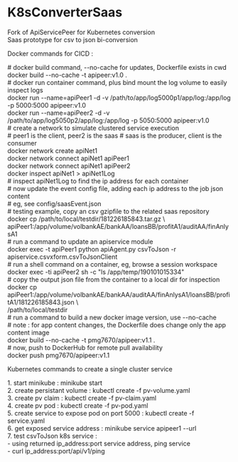 # K8sConverterSaas
Fork of ApiServicePeer for Kubernetes conversion
<br>
Saas prototype for csv to json bi-conversion
<p>
Docker commands for CICD :
<p>
# docker build command, --no-cache for updates, Dockerfile exists in cwd
<br>
docker build --no-cache -t apipeer:v1.0 .
<br>
# docker run container command, plus bind mount the log volume to easily inspect logs
<br>
docker run --name=apiPeer1 -d -v /path/to/app/log5000p1/app/log:/app/log -p 5000:5000 apipeer:v1.0
<br>
docker run --name=apiPeer2 -d -v /path/to/app/log5050p2/app/log:/app/log -p 5050:5000 apipeer:v1.0
<br>
# create a network to simulate clustered service execution
<br>
# peer1 is the client, peer2 is the saas
# saas is the producer, client is the consumer
<br>
docker network create apiNet1
<br>
docker network connect apiNet1 apiPeer1
<br>
docker network connect apiNet1 apiPeer2
<br>
docker inspect apiNet1 > apiNet1Log
<br>
# inspect apiNet1Log to find the ip address for each container
<br>
# now update the event config file, adding each ip address to the job json content
<br>
# eg, see config/saasEvent.json
<br>
# testing example, copy an csv gzipfile to the related saas repository
<br> 
docker cp /path/to/local/testdir/181226185843.tar.gz \
<br>
      apiPeer1:/app/volume/volbankAE/bankAA/loansBB/profitA1/auditAA/finAnlysA1
<br>
# run a command to update an apiservice module
<br>
docker exec -t apiPeer1 python apiAgent.py csvToJson -r apiservice.csvxform.csvToJsonClient
<br>
# run a shell command on a container, eg, browse a session workspace
<br>
docker exec -ti apiPeer2 sh -c "ls /app/temp/190101015334"
<br>
# copy the output json file from the container to a local dir for inspection
<br>
docker cp apiPeer1:/app/volume/volbankAE/bankAA/auditAA/finAnlysA1/loansBB/profitA1/181226185843.json \ 
<br>
    /path/to/local/testdir
<br>
# run a command to build a new docker image version, use --no-cache
<br>
# note : for app content changes, the Dockerfile does change only the app content image
<br>
docker build --no-cache -t pmg7670/apipeer:v1.1 .
<br>
# now, push to DockerHub for remote pull availability
<br>
docker push pmg7670/apipeer:v1.1
<p>
Kubernetes commands to create a single cluster service
<p>
1. start minikube : minikube start
<br>
2. create persistant volume : kubectl create -f pv-volume.yaml
<br>
3. create pv claim : kubectl create -f pv-claim.yaml
<br>
4. create pv pod : kubectl create -f pv-pod.yaml
<br>
5. create service to expose pod on port 5000 : kubectl create -f service.yaml
<br>
6. get exposed service address : minikube service apipeer1 --url
<br>
7. test csvToJson k8s service : 
<br>
  - using returned ip_address:port service address, ping service
<br>
  - curl ip_address:port/api/v1/ping
    
